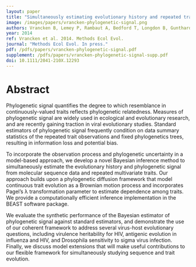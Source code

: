 ```yaml
---
layout: paper
title: "Simultaneously estimating evolutionary history and repeated traits phylogenetic signal: applications to viral and host phenotypic evolution"
image: /images/papers/vrancken-phylogenetic-signal.png
authors: Vrancken B, Lemey P, Rambaut A, Bedford T, Longdon B, Gunthard H, Suchard MA.
year: 2014
ref: Vrancken et al. 2014. Methods Ecol Evol.
journal: "Methods Ecol Evol. In press."
pdf: /pdfs/papers/vrancken-phylogenetic-signal.pdf
supplement: /pdfs/papers/vrancken-phylogenetic-signal-supp.pdf
doi: 10.1111/2041-210X.12293
---
```


# Abstract

Phylogenetic signal quantifies the degree to which resemblance in continuously-valued traits reflects phylogenetic relatedness. Measures of phylogenetic signal are widely used in ecological and evolutionary research, and are recently gaining traction in viral evolutionary studies. Standard estimators of phylogenetic signal frequently condition on data summary statistics of the repeated trait observations and fixed phylogenetics trees, resulting in information loss and potential bias.

To incorporate the observation process and phylogenetic uncertainty in a model-based approach, we develop a novel Bayesian inference method to simultaneously estimate the evolutionary history and phylogenetic signal from molecular sequence data and repeated multivariate traits. Our approach builds upon a phylogenetic diffusion framework that model continuous trait evolution as a Brownian motion process and incorporates Pagel’s &lambda; transformation parameter to estimate dependence among traits. We provide a computationally efficient inference implementation in the BEAST software package.

We evaluate the synthetic performance of the Bayesian estimator of phylogenetic signal against standard estimators, and demonstrate the use of our coherent framework to address several virus-host evolutionary questions, including virulence heritability for HIV, antigenic evolution in influenza and HIV, and Drosophila sensitivity to sigma virus infection. Finally, we discuss model extensions that will make useful contributions to our flexible framework for simultaneously studying sequence and trait evolution.